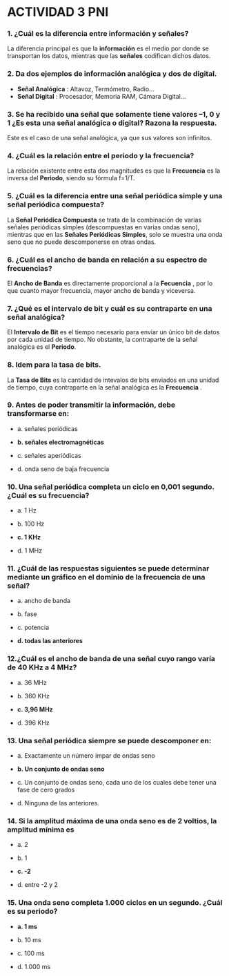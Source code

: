 # ACTIVIDAD 3 PNI

### 1. ¿Cuál es la diferencia entre información y señales?
La diferencia principal es que la __información__ es el medio por donde 
se transportan los datos, mientras que las __señales__ codifican dichos datos. 

### 2. Da dos ejemplos de información analógica y dos de digital.
- __Señal Analógica__ : Altavoz, Termómetro, Radio...
- __Señal Digital__ : Procesador, Memoria RAM, Cámara Digital...

### 3. Se ha recibido una señal que solamente tiene valores –1, 0 y 1 ¿Es esta una señal analógica o digital? Razona la respuesta.
Este es el caso de una señal analógica, ya que sus valores son infinitos.

### 4. ¿Cuál es la relación entre el periodo y la frecuencia?
La relación existente entre esta dos magnitudes es que la __Frecuencia__ es 
la inversa del __Periodo__, siendo su fórmula f=1/T.

### 5. ¿Cuál es la diferencia entre una señal periódica simple y una señal periódica compuesta?
La __Señal Periódica Compuesta__ se trata de la combinación de varias señales 
periódicas simples (descompuestas en varias ondas seno), mientras que en 
las __Señales Periódicas Simples__, solo se muestra una onda seno que no 
puede descomponerse en otras ondas.

### 6. ¿Cuál es el ancho de banda en relación a su espectro de frecuencias?
El __Ancho de Banda__ es directamente proporcional a la __Fecuencia__ , por lo que
cuanto mayor frecuencia, mayor ancho de banda y viceversa. 

### 7. ¿Qué es el intervalo de bit y cuál es su contraparte en una señal analógica?
El __Intervalo de Bit__ es el tiempo necesario para enviar un único bit de 
datos por cada unidad de tiempo. No obstante, la contraparte de la señal 
analógica es el __Periodo__. 

### 8. Idem para la tasa de bits.
La __Tasa de Bits__ es la cantidad de intevalos de bits enviados en una unidad de 
tiempo, cuya contraparte en la señal analógica es la __Frecuencia__ . 

### 9. Antes de poder transmitir la información, debe transformarse en:

- a. señales periódicas

- __b. señales electromagnéticas__

- c. señales aperiódicas

- d. onda seno de baja frecuencia

### 10. Una señal periódica completa un ciclo en 0,001 segundo. ¿Cuál es su frecuencia?

- a. 1 Hz

- b. 100 Hz 

- __c. 1 KHz__ 

- d. 1 MHz


### 11. ¿Cuál de las respuestas siguientes se puede determinar mediante un gráfico en el dominio de la frecuencia de una señal?

- a. ancho de banda

- b. fase

- c. potencia

- __d. todas las anteriores__

### 12.¿Cuál es el ancho de banda de una señal cuyo rango varía de 40 KHz a 4 MHz?

- a. 36 MHz

- b. 360 KHz 

- __c. 3,96 MHz__ 

- d. 396 KHz

### 13. Una señal periódica siempre se puede descomponer en:

- a. Exactamente un número impar de ondas seno

- __b. Un conjunto de ondas seno__

- c. Un conjunto de ondas seno, cada uno de los cuales debe tener una fase de cero grados

- d. Ninguna de las anteriores.

### 14. Si la amplitud máxima de una onda seno es de 2 voltios, la amplitud mínima es

- a. 2

- b. 1

- __c. -2__

- d. entre -2 y 2

### 15. Una onda seno completa 1.000 ciclos en un segundo. ¿Cuál es su periodo?

- __a. 1 ms__

- b. 10 ms

- c. 100 ms 

- d. 1.000 ms
